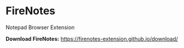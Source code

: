 # FireNotes
Notepad Browser Extension

**Download FireNotes:** https://firenotes-extension.github.io/download/
